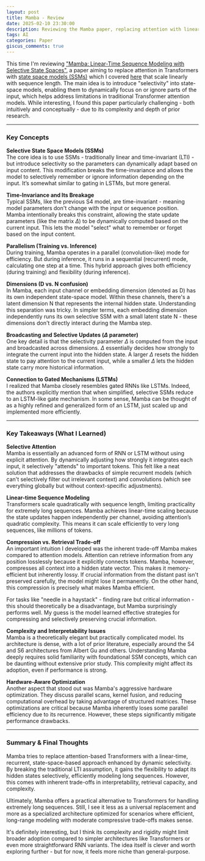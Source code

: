 ```yaml
---
layout: post
title: Mamba - Review
date: 2025-02-10 23:30:00
description: Reviewing the Mamba paper, replacing attention with linear-time sequence modeling
tags: AI
categories: Paper
giscus_comments: true
---
```


This time I'm reviewing ["Mamba: Linear-Time Sequence Modeling with Selective State Spaces"](https://arxiv.org/abs/2312.00752), a paper aiming to replace attention in Transformers with [state space models (SSMs)](https://arxiv.org/abs/2111.00396) which I covered [here](/blog/2025/S4) that scale linearly with sequence length. The main idea is to introduce "selectivity" into state-space models, enabling them to dynamically focus on or ignore parts of the input, which helps address limitations in traditional Transformer attention models. While interesting, I found this paper particularly challenging - both intuitively and conceptually - due to its complexity and depth of prior research.

---

### Key Concepts

**Selective State Space Models (SSMs)**  
The core idea is to use SSMs - traditionally linear and time-invariant (LTI) - but introduce selectivity so the parameters can dynamically adapt based on input content. This modification breaks the time-invariance and allows the model to selectively remember or ignore information depending on the input. It’s somewhat similar to gating in LSTMs, but more general.

**Time-Invariance and Its Breakage**  
Typical SSMs, like the previous S4 model, are time-invariant - meaning model parameters don't change with the input or sequence position. Mamba intentionally breaks this constraint, allowing the state update parameters (like the matrix $\Delta$) to be dynamically computed based on the current input. This lets the model "select" what to remember or forget based on the input content.

**Parallelism (Training vs. Inference)**  
During training, Mamba operates in a parallel (convolution-like) mode for efficiency. But during inference, it runs in a sequential (recurrent) mode, calculating one step at a time. This hybrid approach gives both efficiency (during training) and flexibility (during inference).

**Dimensions (D vs. N confusion)**  
In Mamba, each input channel or embedding dimension (denoted as D) has its own independent state-space model. Within these channels, there's a latent dimension N that represents the internal hidden state. Understanding this separation was tricky. In simpler terms, each embedding dimension independently runs its own selective SSM with a small latent state N - these dimensions don't directly interact during the Mamba step.

**Broadcasting and Selective Updates ($\Delta$ parameter)**  
One key detail is that the selectivity parameter $\Delta$ is computed from the input and broadcasted across dimensions. $\Delta$ essentially decides how strongly to integrate the current input into the hidden state. A larger $\Delta$ resets the hidden state to pay attention to the current input, while a smaller $\Delta$ lets the hidden state carry more historical information.

**Connection to Gated Mechanisms (LSTMs)**  
I realized that Mamba closely resembles gated RNNs like LSTMs. Indeed, the authors explicitly mention that when simplified, selective SSMs reduce to an LSTM-like gate mechanism. In some sense, Mamba can be thought of as a highly refined and generalized form of an LSTM, just scaled up and implemented more efficiently.

---

### Key Takeaways (What I Learned)

**Selective Attention**  
Mamba is essentially an advanced form of RNN or LSTM without using explicit attention. By dynamically adjusting how strongly it integrates each input, it selectively "attends" to important tokens. This felt like a neat solution that addresses the drawbacks of simple recurrent models (which can't selectively filter out irrelevant context) and convolutions (which see everything globally but without context-specific adjustments).

**Linear-time Sequence Modeling**  
Transformers scale quadratically with sequence length, limiting practicality for extremely long sequences. Mamba achieves linear-time scaling because the state updates happen independently per channel, avoiding attention’s quadratic complexity. This means it can scale efficiently to very long sequences, like millions of tokens.

**Compression vs. Retrieval Trade-off**  
An important intuition I developed was the inherent trade-off Mamba makes compared to attention models. Attention can retrieve information from any position losslessly because it explicitly connects tokens. Mamba, however, compresses all context into a hidden state vector. This makes it memory-efficient but inherently lossy. If crucial information from the distant past isn't preserved carefully, the model might lose it permanently. On the other hand, this compression is precisely what makes Mamba efficient.

For tasks like "needle in a haystack" - finding rare but critical information - this should theoretically be a disadvantage, but Mamba surprisingly performs well. My guess is the model learned effective strategies for compressing and selectively preserving crucial information.

**Complexity and Interpretability Issues**  
Mamba is a theoretically elegant but practically complicated model. Its architecture is dense, with a lot of prior literature, especially around the S4 and S6 architectures from Albert Gu and others. Understanding Mamba deeply requires solid familiarity with foundational SSM concepts, which can be daunting without extensive prior study. This complexity might affect its adoption, even if performance is strong.

**Hardware-Aware Optimization**  
Another aspect that stood out was Mamba's aggressive hardware optimization. They discuss parallel scans, kernel fusion, and reducing computational overhead by taking advantage of structured matrices. These optimizations are critical because Mamba inherently loses some parallel efficiency due to its recurrence. However, these steps significantly mitigate performance drawbacks.

---

### Summary & Final Thoughts
Mamba tries to replace attention-based Transformers with a linear-time, recurrent, state-space-based approach enhanced by dynamic selectivity. By breaking the traditional LTI assumption, it gains the flexibility to adapt its hidden states selectively, efficiently modeling long sequences. However, this comes with inherent trade-offs in interpretability, retrieval capacity, and complexity.

Ultimately, Mamba offers a practical alternative to Transformers for handling extremely long sequences. Still, I see it less as a universal replacement and more as a specialized architecture optimized for scenarios where efficient, long-range modeling with moderate compressive trade-offs makes sense.

It's definitely interesting, but I think its complexity and rigidity might limit broader adoption compared to simpler architectures like Transformers or even more straightforward RNN variants. The idea itself is clever and worth exploring further - but for now, it feels more niche than general-purpose.